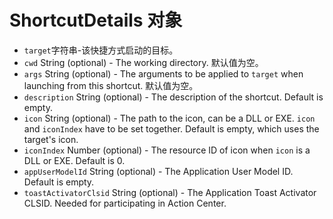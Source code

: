 # ShortcutDetails 对象

* ` target `字符串-该快捷方式启动的目标。
* `cwd` String (optional) - The working directory. 默认值为空。
* `args` String (optional) - The arguments to be applied to `target` when launching from this shortcut. 默认值为空。
* `description` String (optional) - The description of the shortcut. Default is empty.
* `icon` String (optional) - The path to the icon, can be a DLL or EXE. `icon` and `iconIndex` have to be set together. Default is empty, which uses the target's icon.
* `iconIndex` Number (optional) - The resource ID of icon when `icon` is a DLL or EXE. Default is 0.
* `appUserModelId` String (optional) - The Application User Model ID. Default is empty.
* `toastActivatorClsid` String (optional) - The Application Toast Activator CLSID. Needed for participating in Action Center.
